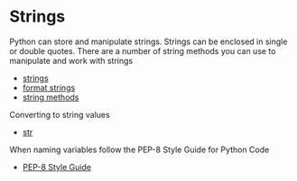 # Strings

Python can store and manipulate strings. Strings can be enclosed in single or double quotes. There are a number of string methods you can use to manipulate and work with strings

- [strings](https://docs.python.org/3/tutorial/introduction.html#strings)
- [format strings](https://docs.python.org/3.4/library/string.html#string-formatting)
- [string methods](https://docs.python.org/3/library/stdtypes.html#string-methods)

Converting to string values

- [str](https://docs.python.org/3/library/functions.html#func-str)

When naming variables follow the PEP-8 Style Guide for Python Code

- [PEP-8 Style Guide](https://www.python.org/dev/peps/pep-0008/#naming-conventions)
